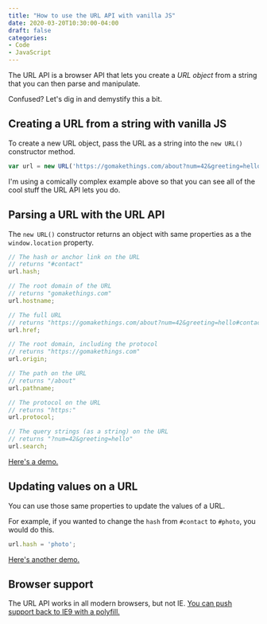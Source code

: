 ```yaml
---
title: "How to use the URL API with vanilla JS"
date: 2020-03-20T10:30:00-04:00
draft: false
categories:
- Code
- JavaScript
---
```


The URL API is a browser API that lets you create a *URL object* from a string that you can then parse and manipulate.

Confused? Let's dig in and demystify this a bit.

## Creating a URL from a string with vanilla JS

To create a new URL object, pass the URL as a string into the `new URL()` constructor method.

```js
var url = new URL('https://gomakethings.com/about?num=42&greeting=hello#contact');
```

I'm using a comically complex example above so that you can see all of the cool stuff the URL API lets you do.

## Parsing a URL with the URL API

The `new URL()` constructor returns an object with same properties as a the `window.location` property.

```js
// The hash or anchor link on the URL
// returns "#contact"
url.hash;

// The root domain of the URL
// returns "gomakethings.com"
url.hostname;

// The full URL
// returns "https://gomakethings.com/about?num=42&greeting=hello#contact"
url.href;

// The root domain, including the protocol
// returns "https://gomakethings.com"
url.origin;

// The path on the URL
// returns "/about"
url.pathname;

// The protocol on the URL
// returns "https:"
url.protocol;

// The query strings (as a string) on the URL
// returns "?num=42&greeting=hello"
url.search;
```

[Here's a demo.](https://codepen.io/cferdinandi/pen/vYOarNx)

## Updating values on a URL

You can use those same properties to update the values of a URL.

For example, if you wanted to change the `hash` from `#contact` to `#photo`, you would do this.

```js
url.hash = 'photo';
```

[Here's another demo.](https://codepen.io/cferdinandi/pen/YzXjvwZ)

## Browser support

The URL API works in all modern browsers, but not IE. [You can push support back to IE9 with a polyfill.](https://vanillajstoolkit.com/polyfills/url/)